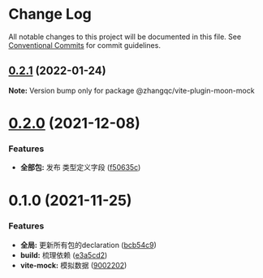 # Change Log

All notable changes to this project will be documented in this file.
See [Conventional Commits](https://conventionalcommits.org) for commit guidelines.

## [0.2.1](https://github.com/kkaaddff/moon-private/compare/@zhangqc/vite-plugin-moon-mock@0.2.0...@zhangqc/vite-plugin-moon-mock@0.2.1) (2022-01-24)

**Note:** Version bump only for package @zhangqc/vite-plugin-moon-mock





# [0.2.0](https://github.com/kkaaddff/moon-private/compare/@zhangqc/vite-plugin-moon-mock@0.1.0...@zhangqc/vite-plugin-moon-mock@0.2.0) (2021-12-08)


### Features

* **全部包:** 发布 类型定义字段 ([f50635c](https://github.com/kkaaddff/moon-private/commit/f50635c06eb5236d6ce9c14137b0b8c30b8b5998))





# 0.1.0 (2021-11-25)


### Features

* **全局:** 更新所有包的declaration ([bcb54c9](https://github.com/kkaaddff/moon-private/commit/bcb54c9785b663c9028ee83fde8ebcdfc8a90a4a))
* **build:** 梳理依赖 ([e3a5cd2](https://github.com/kkaaddff/moon-private/commit/e3a5cd262b830a13b180614cd5ede6ad464753e8))
* **vite-mock:** 模拟数据 ([9002202](https://github.com/kkaaddff/moon-private/commit/900220214b22b2a803182a682c007f6b45dac40d))
